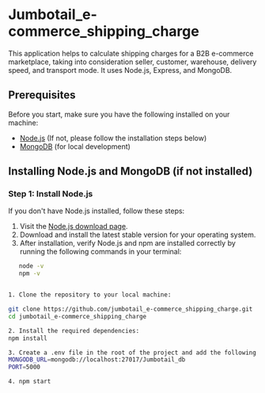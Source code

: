 # Jumbotail_e-commerce_shipping_charge

This application helps to calculate shipping charges for a B2B e-commerce marketplace, taking into consideration seller, customer, warehouse, delivery speed, and transport mode. It uses Node.js, Express, and MongoDB.

## Prerequisites

Before you start, make sure you have the following installed on your machine:

- [Node.js](https://nodejs.org/) (If not, please follow the installation steps below)
- [MongoDB](https://www.mongodb.com/try/download/community) (for local development)

## Installing Node.js and MongoDB (if not installed)

### Step 1: Install Node.js

If you don't have Node.js installed, follow these steps:

1. Visit the [Node.js download page](https://nodejs.org/).
2. Download and install the latest stable version for your operating system.
3. After installation, verify Node.js and npm are installed correctly by running the following commands in your terminal:

```bash
   node -v
   npm -v


1. Clone the repository to your local machine:

git clone https://github.com/jumbotail_e-commerce_shipping_charge.git
cd jumbotail_e-commerce_shipping_charge

2. Install the required dependencies:
npm install

3. Create a .env file in the root of the project and add the following environment variables:
MONGODB_URL=mongodb://localhost:27017/Jumbotail_db
PORT=5000

4. npm start


